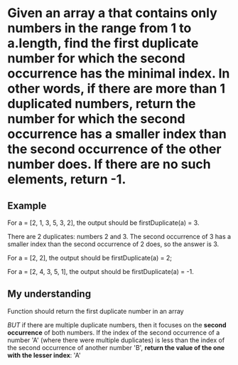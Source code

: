# Given an array a that contains only numbers in the range from 1 to a.length, find the first duplicate number for which the second occurrence has the minimal index. In other words, if there are more than 1 duplicated numbers, return the number for which the second occurrence has a smaller index than the second occurrence of the other number does. If there are no such elements, return -1.

## Example

For a = [2, 1, 3, 5, 3, 2], the output should be firstDuplicate(a) = 3.

There are 2 duplicates: numbers 2 and 3. The second occurrence of 3 has a smaller index than the second occurrence of 2 does, so the answer is 3.

For a = [2, 2], the output should be firstDuplicate(a) = 2;

For a = [2, 4, 3, 5, 1], the output should be firstDuplicate(a) = -1.

## My understanding
Function should return the first duplicate number in an array 

*BUT* if there are multiple duplicate numbers, then it focuses on the **second occurrence** of both numbers. If the index of the second occurrence of a number 'A' (where there were multiple duplicates) is less than the index of the second occurrence of another number 'B', **return the value of the one with the lesser index**: 'A'